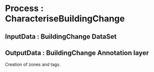 # Process : CharacteriseBuildingChange  

## InputData : BuildingChange DataSet

## OutputData : BuildingChange Annotation layer 
Creation of zones and tags.
